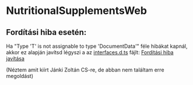 # NutritionalSupplementsWeb

## Fordítási hiba esetén:
Ha "Type 'T' is not assignable to type 'DocumentData'" féle hibákat kapnál, akkor ez alapján javítsd légyszi a
az [interfaces.d.ts](node_modules/@angular/fire/compat/firestore/interfaces.d.ts) fájlt: [Fordítási hiba javítása](https://github.com/angular/angularfire/issues/3290#issuecomment-1323837275)

(Néztem amit kiírt Jánki Zoltán CS-re, de abban nem találtam erre megoldást)
